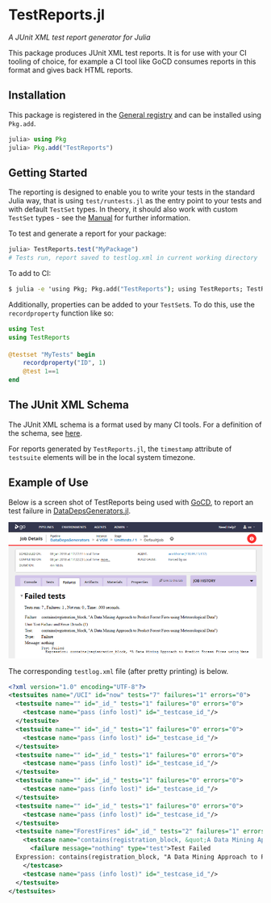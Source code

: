 # TestReports.jl

*A JUnit XML test report generator for Julia*

This package produces JUnit XML test reports. It is for use with your CI tooling of choice,
for example a CI tool like GoCD consumes reports in this format and gives back HTML reports.

## Installation

This package is registered in the [General registry](https://github.com/JuliaRegistries/General) and can be installed using `Pkg.add`.

```julia
julia> using Pkg
julia> Pkg.add("TestReports")
```

## Getting Started

The reporting is designed to enable you to write your tests in the standard Julia way,
that is using `test/runtests.jl` as the entry point to your tests and with default `TestSet`
types. In theory, it should also work with custom `TestSet` types - see the [Manual](@ref) for 
further information.

To test and generate a report for your package:

```julia
julia> TestReports.test("MyPackage")
# Tests run, report saved to testlog.xml in current working directory
```

To add to CI:

```cmd
$ julia -e 'using Pkg; Pkg.add("TestReports"); using TestReports; TestReports.test("MyPackage")'
```

Additionally, properties can be added to your `TestSet`s. To do this, use the `recordproperty`
function like so:

```julia
using Test
using TestReports

@testset "MyTests" begin
    recordproperty("ID", 1)
    @test 1==1
end
```

## The JUnit XML Schema

The JUnit XML schema is a format used by many CI tools. For a definition of the schema, see [here](https://www.ibm.com/support/knowledgecenter/en/SSQ2R2_14.2.0/com.ibm.rsar.analysis.codereview.cobol.doc/topics/cac_useresults_junit.html).

For reports generated by `TestReports.jl`, the `timestamp` attribute of `testsuite` elements will be in the local system timezone.

## Example of Use

Below is a screen shot of TestReports being used with [GoCD](https://github.com/gocd/gocd/),
to report an test failure in [DataDepsGenerators.jl](https://github.com/oxinabox/DataDepsGenerators.jl/).

![Screenshot of GoCD web-interface showing failing tests](assets/FailingTests.PNG)

The corresponding `testlog.xml` file (after pretty printing) is below.

```xml
<?xml version="1.0" encoding="UTF-8"?>
<testsuites name="/UCI" id="now" tests="7" failures="1" errors="0">
  <testsuite name="" id="_id_" tests="1" failures="0" errors="0">
    <testcase name="pass (info lost)" id="_testcase_id_"/>
  </testsuite>
  <testsuite name="" id="_id_" tests="1" failures="0" errors="0">
    <testcase name="pass (info lost)" id="_testcase_id_"/>
  </testsuite>
  <testsuite name="" id="_id_" tests="1" failures="0" errors="0">
    <testcase name="pass (info lost)" id="_testcase_id_"/>
  </testsuite>
  <testsuite name="" id="_id_" tests="1" failures="0" errors="0">
    <testcase name="pass (info lost)" id="_testcase_id_"/>
  </testsuite>
  <testsuite name="" id="_id_" tests="1" failures="0" errors="0">
    <testcase name="pass (info lost)" id="_testcase_id_"/>
  </testsuite>
  <testsuite name="ForestFires" id="_id_" tests="2" failures="1" errors="0">
    <testcase name="contains(registration_block, &quot;A Data Mining Approach to Predict Forest Fires using Meteorological Data&quot;)" id="_testcase_id_">
      <failure message="nothing" type="test">Test Failed
  Expression: contains(registration_block, "A Data Mining Approach to Predict Forest Fires using Meteorological Data")</failure>
    </testcase>
    <testcase name="pass (info lost)" id="_testcase_id_"/>
  </testsuite>
</testsuites>
```